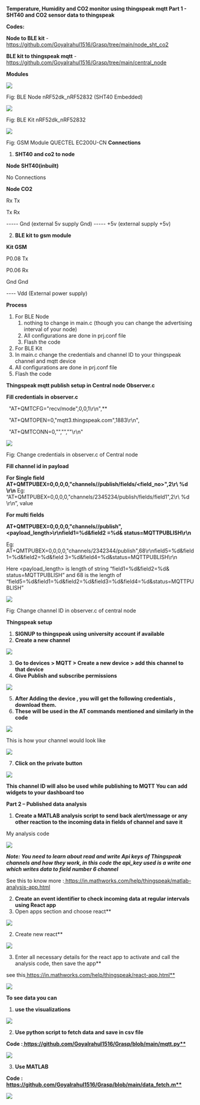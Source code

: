 ﻿**Temperature, Humidity and CO2 monitor using thingspeak mqtt Part 1 - SHT40 and CO2 sensor data to thingspeak** 

**Codes:** 

**Node to BLE kit** -[ https://github.com/Goyalrahul1516/Grasp/tree/main/node_sht_co2 ](https://github.com/Goyalrahul1516/Grasp/tree/main/node_sht_co2)

**BLE kit to thingspeak mqtt** -[ https://github.com/Goyalrahul1516/Grasp/tree/main/central_node ](https://github.com/Goyalrahul1516/Grasp/tree/main/central_node)

**Modules** 

![](images/Aspose.Words.56cf22ad-9580-4d04-80e6-7a0935641acf.001.jpeg)

Fig: BLE Node nRF52dk\_nRF52832 (SHT40 Embedded) 

![](images/Aspose.Words.56cf22ad-9580-4d04-80e6-7a0935641acf.002.jpeg)

Fig: BLE Kit nRF52dk\_nRF52832 

![](images/Aspose.Words.56cf22ad-9580-4d04-80e6-7a0935641acf.003.jpeg)

Fig: GSM Module QUECTEL EC200U-CN **Connections** 

1. **SHT40 and co2 to node** 

**Node   SHT40(inbuilt)** 

No Connections 

**Node   CO2** 

Rx  Tx 

Tx  Rx 

-----  Gnd (external 5v supply Gnd) -----  +5v (external supply +5v) 

2. **BLE kit to gsm module** 

**Kit  GSM** 

P0.08   Tx 

P0.06   Rx 

Gnd  Gnd 

----  Vdd (External power supply) 

**Process** 

1. For BLE Node 
   1. nothing to change in main.c (though you can change the advertising interval of your node) 
   1. All configurations are done in prj.conf file 
   1. Flash the code 
1. For BLE Kit 
1. In main.c change the credentials and channel ID to your thingspeak channel and mqtt device 
2. All configurations are done in prj.conf file 
2. Flash the code 

**Thingspeak mqtt publish setup in Central node Observer.c** 

**Fill credentials in observer.c** 

` `"AT+QMTCFG=\"recv/mode\",0,0,1\r\n",** 

` `"AT+QMTOPEN=0,\"mqtt3.thingspeak.com\",1883\r\n", 

` `"AT+QMTCONN=0,\"<ClientID>\",\"<Username>\",\"<password>\"\r\n" 

![](images/Aspose.Words.56cf22ad-9580-4d04-80e6-7a0935641acf.004.png)

Fig: Change credentials in observer.c of Central node 

**Fill channel id in payload** 

**For Single field AT+QMTPUBEX=0,0,0,0,\"channels/<channelID>/publish/fields/<field\_no>\",2\r\ %d \r\n** Eg: “AT+QMTPUBEX=0,0,0,0,\"channels/2345234/publish/fields/field1\",2\r\ %d \r\n”, value 

**For multi fields** 

**AT+QMTPUBEX=0,0,0,0,\"channels/<channelID>/publish\",<payload\_length>\r\nfield1=%d&field2 =%d& status=MQTTPUBLISH\r\n** 

Eg: AT+QMTPUBEX=0,0,0,0,\"channels/2342344/publish\",68\r\nfield5=%d&field1=%d&field2=%d&field 3=%d&field4=%d&status=MQTTPUBLISH\r\n 

Here <payload\_length> is length of string “field1=%d&field2=%d& status=MQTTPUBLISH” and 68 is the length of “field5=%d&field1=%d&field2=%d&field3=%d&field4=%d&status=MQTTPUBLISH” 

![](images/Aspose.Words.56cf22ad-9580-4d04-80e6-7a0935641acf.005.png)

Fig: Change channel ID in observer.c of central node 

**Thingspeak setup** 

1. **SIGNUP to thingspeak using university account if available** 
1. **Create a new channel** 

![](images/Aspose.Words.56cf22ad-9580-4d04-80e6-7a0935641acf.006.jpeg)

3. **Go to devices > MQTT > Create a new device > add this channel to that device**  
3. **Give Publish and subscribe permissions** 

![](images/Aspose.Words.56cf22ad-9580-4d04-80e6-7a0935641acf.007.png)

5. **After Adding the device , you will get the following credentials , download them.**  
5. **These will be used in the AT commands mentioned and similarly in the code** 

![](images/Aspose.Words.56cf22ad-9580-4d04-80e6-7a0935641acf.008.png)

This is how your channel would look like 

![](images/Aspose.Words.56cf22ad-9580-4d04-80e6-7a0935641acf.009.jpeg)

7. **Click on the private button** 

![](images/Aspose.Words.56cf22ad-9580-4d04-80e6-7a0935641acf.010.jpeg)

**This channel ID will also be used while publishing to MQTT You can add widgets to your dashboard too** 

**Part 2 – Published data analysis** 

1. **Create a MATLAB analysis script to send back alert/message or any other reaction to the incoming data in fields of channel and save it** 

My analysis code 

![](images/Aspose.Words.56cf22ad-9580-4d04-80e6-7a0935641acf.011.jpeg)

***Note: You need to learn about read and write Api keys of Thingspeak channels and how they work, in this code the api\_key used is a write one which writes data to field number 6 channel*** 

See this to know more :[ https://in.mathworks.com/help/thingspeak/matlab-analysis-app.html ](https://in.mathworks.com/help/thingspeak/matlab-analysis-app.html)

2. **Create an event identifier to check incoming data at regular intervals using React app** 
1. Open apps section and choose react** 

![](images/Aspose.Words.56cf22ad-9580-4d04-80e6-7a0935641acf.012.jpeg)

2. Create new react**  

![](images/Aspose.Words.56cf22ad-9580-4d04-80e6-7a0935641acf.013.jpeg)

3. Enter all necessary details for the react app to activate and call the analysis code, then save the app** 

see this[ https://in.mathworks.com/help/thingspeak/react-app.html** ](https://in.mathworks.com/help/thingspeak/react-app.html)

![](images/Aspose.Words.56cf22ad-9580-4d04-80e6-7a0935641acf.014.jpeg)

**To see data you can**  

1. **use the visualizations** 

![](images/Aspose.Words.56cf22ad-9580-4d04-80e6-7a0935641acf.015.jpeg)

2. **Use python script to fetch data and save in csv file**  

**Code :[ https://github.com/Goyalrahul1516/Grasp/blob/main/mqtt.py** ](https://github.com/Goyalrahul1516/Grasp/blob/main/mqtt.py)**

![](images/Aspose.Words.56cf22ad-9580-4d04-80e6-7a0935641acf.016.jpeg)

3. **Use MATLAB**  

**Code :[ https://github.com/Goyalrahul1516/Grasp/blob/main/data_fetch.m** ](https://github.com/Goyalrahul1516/Grasp/blob/main/data_fetch.m)**

![](images/Aspose.Words.56cf22ad-9580-4d04-80e6-7a0935641acf.017.jpeg)
